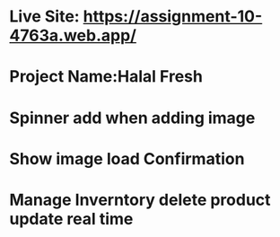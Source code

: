 # Live Site: https://assignment-10-4763a.web.app/

# Project Name:Halal Fresh

# Spinner add when adding image

# Show image load Confirmation

# Manage Inverntory delete product update real time
